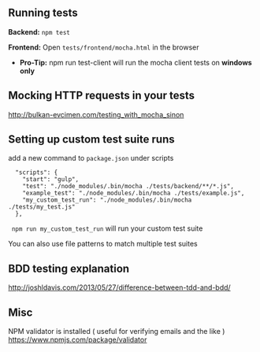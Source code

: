 
## Running tests

**Backend:** ````npm test````

**Frontend:** Open ````tests/frontend/mocha.html```` in the browser

* **Pro-Tip:** npm run test-client will run the mocha client tests on **windows only** 


## Mocking HTTP requests in your tests

http://bulkan-evcimen.com/testing_with_mocha_sinon

## Setting up custom test suite runs

add a new command to ````package.json```` under scripts 

````
  "scripts": {
    "start": "gulp",
    "test": "./node_modules/.bin/mocha ./tests/backend/**/*.js",
    "example_test": "./node_modules/.bin/mocha ./tests/example.js",
    "my_custom_test_run": "./node_modules/.bin/mocha ./tests/my_test.js"
  },
````

```` npm run my_custom_test_run```` will run your custom test suite

You can also use file patterns to match multiple test suites


## BDD testing explanation

http://joshldavis.com/2013/05/27/difference-between-tdd-and-bdd/

## Misc

NPM validator is installed ( useful for verifying emails and the like ) https://www.npmjs.com/package/validator

